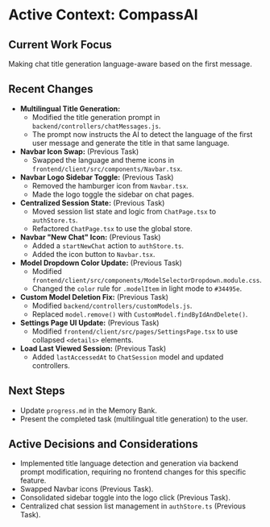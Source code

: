 # Active Context: CompassAI

## Current Work Focus
Making chat title generation language-aware based on the first message.

## Recent Changes
- **Multilingual Title Generation:**
    - Modified the title generation prompt in `backend/controllers/chatMessages.js`.
    - The prompt now instructs the AI to detect the language of the first user message and generate the title in that same language.
- **Navbar Icon Swap:** (Previous Task)
    - Swapped the language and theme icons in `frontend/client/src/components/Navbar.tsx`.
- **Navbar Logo Sidebar Toggle:** (Previous Task)
    - Removed the hamburger icon from `Navbar.tsx`.
    - Made the logo toggle the sidebar on chat pages.
- **Centralized Session State:** (Previous Task)
    - Moved session list state and logic from `ChatPage.tsx` to `authStore.ts`.
    - Refactored `ChatPage.tsx` to use the global store.
- **Navbar "New Chat" Icon:** (Previous Task)
    - Added a `startNewChat` action to `authStore.ts`.
    - Added the icon button to `Navbar.tsx`.
- **Model Dropdown Color Update:** (Previous Task)
    - Modified `frontend/client/src/components/ModelSelectorDropdown.module.css`.
    - Changed the `color` rule for `.modelItem` in light mode to `#34495e`.
- **Custom Model Deletion Fix:** (Previous Task)
    - Modified `backend/controllers/customModels.js`.
    - Replaced `model.remove()` with `CustomModel.findByIdAndDelete()`.
- **Settings Page UI Update:** (Previous Task)
    - Modified `frontend/client/src/pages/SettingsPage.tsx` to use collapsed `<details>` elements.
- **Load Last Viewed Session:** (Previous Task)
    - Added `lastAccessedAt` to `ChatSession` model and updated controllers.

## Next Steps
- Update `progress.md` in the Memory Bank.
- Present the completed task (multilingual title generation) to the user.

## Active Decisions and Considerations
- Implemented title language detection and generation via backend prompt modification, requiring no frontend changes for this specific feature.
- Swapped Navbar icons (Previous Task).
- Consolidated sidebar toggle into the logo click (Previous Task).
- Centralized chat session list management in `authStore.ts` (Previous Task).
